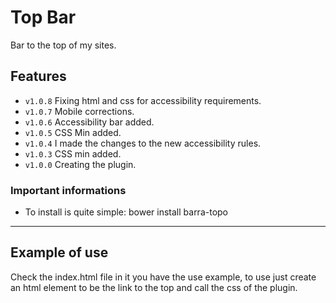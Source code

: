 # Top Bar

Bar to the top of my sites.
## Features

- `v1.0.8` Fixing html and css for accessibility requirements.
- `v1.0.7` Mobile corrections.
- `v1.0.6` Accessibility bar added.
- `v1.0.5` CSS Min added.
- `v1.0.4` I made the changes to the new accessibility rules.
- `v1.0.3` CSS min added.
- `v1.0.0` Creating the plugin.

### Important informations

- To install is quite simple: bower install barra-topo
-----

## Example of use
Check the index.html file in it you have the use example, to use just create an html element to be the link to the top and call the css of the plugin.
